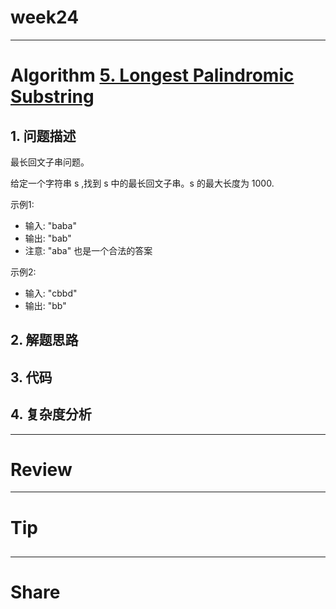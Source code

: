 # week24

---

# Algorithm [5. Longest Palindromic Substring](https://leetcode.com/problems/longest-palindromic-substring/)
## 1. 问题描述
最长回文子串问题。

给定一个字符串 s ,找到 s 中的最长回文子串。s 的最大长度为 1000.

示例1:
* 输入: "baba"
* 输出: "bab"
* 注意: "aba" 也是一个合法的答案

示例2:
* 输入: "cbbd"
* 输出: "bb"

## 2. 解题思路

## 3. 代码

## 4. 复杂度分析

---

# Review []()

---

# Tip

## 

---
    
# Share
## 

